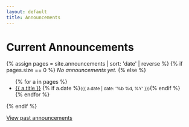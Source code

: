 ```yaml
---
layout: default
title: Announcements
---
```


# Current Announcements

{% assign pages = site.announcements | sort: 'date' | reverse %}
{% if pages.size == 0 %}
_No announcements yet._
{% else %}
<ul>
  {% for a in pages %}
  <li>
    <a href="{{ a.url | relative_url }}">{{ a.title }}</a>
    {% if a.date %}<small>({{ a.date | date: '%b %d, %Y' }})</small>{% endif %}
  </li>
  {% endfor %}
</ul>
{% endif %}

<p><a class="btn secondary" href="{{ '/announcements/archive/' | relative_url }}">View past announcements</a></p>
